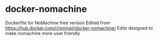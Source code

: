 # docker-nomachine
Dockerfile for NoMachine free version
Edited from https://hub.docker.com/r/jsminet/docker-nomachine/
Edits designed to make nomachine more user friendly
